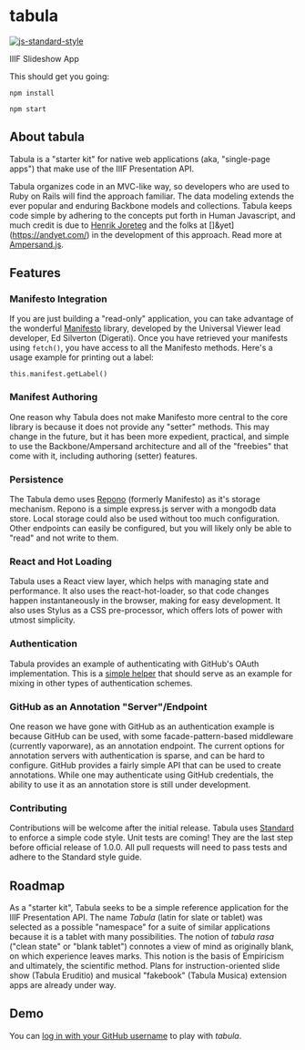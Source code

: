# tabula
[![js-standard-style](https://img.shields.io/badge/code%20style-standard-brightgreen.svg)](http://standardjs.com/)

IIIF Slideshow App

This should get you going:

```npm install```

```npm start```

## About tabula

Tabula is a "starter kit" for native web applications (aka, "single-page apps") that make use of the IIIF Presentation API.

Tabula organizes code in an MVC-like way, so developers who are used to Ruby on Rails will find the approach familiar.  The data modeling extends the ever popular and enduring Backbone models and collections. Tabula keeps code simple by adhering to the concepts put forth in Human Javascript, and much credit is due to [Henrik Joreteg](https://joreteg.com/) and the folks at []&yet](https://andyet.com/) in the development of this approach.  Read more at [Ampersand.js](https://ampersandjs.com/).

## Features

### Manifesto Integration
If you are just building a "read-only" application, you can take advantage of the wonderful [Manifesto](http://blog.edsilv.com/manifesto/) library, developed by the Universal Viewer lead developer, Ed Silverton (Digerati).  Once you have retrieved your manifests using ```fetch()```, you have access to all the Manifesto methods.  Here's a usage example for printing out a label:

```this.manifest.getLabel()```

### Manifest Authoring
One reason why Tabula does not make Manifesto more central to the core library is because it does not provide any "setter" methods.  This may change in the future, but it has been more expedient, practical, and simple to use the Backbone/Ampersand architecture and all of the "freebies" that come with it, including authoring (setter) features.

### Persistence
The Tabula demo uses [Repono](https://github.com/sdellis/repono) (formerly Manifesto) as it's storage mechanism. Repono is a simple express.js server with a mongodb data store.  Local storage could also be used without too much configuration.  Other endpoints can easily be configured, but you will likely only be able to "read" and not write to them.

### React and Hot Loading
Tabula uses a React view layer, which helps with managing state and performance.  It also uses the react-hot-loader, so that code changes happen instantaneously in the browser, making for easy development.  It also uses Stylus as a CSS pre-processor, which offers lots of power with utmost simplicity.

### Authentication
Tabula provides an example of authenticating with GitHub's OAuth implementation.  This is a [simple helper](https://github.com/sdellis/tabula/blob/master/src/helpers/github-mixin.js) that should serve as an example for mixing in other types of authentication schemes.

### GitHub as an Annotation "Server"/Endpoint
One reason we have gone with GitHub as an authentication example is because GitHub can be used, with some facade-pattern-based middleware (currently vaporware), as an annotation endpoint.  The current options for annotation servers with authentication is sparse, and can be hard to configure.  GitHub provides a fairly simple API that can be used to create annotations.  While one may authenticate using GitHub credentials, the ability to use it as an annotation store is still under development.

### Contributing
Contributions will be welcome after the initial release.  Tabula uses [Standard](http://standardjs.com/) to enforce a simple code style.  Unit tests are coming! They are the last step before official release of 1.0.0.  All pull requests will need to pass tests and adhere to the Standard style guide.

## Roadmap
As a "starter kit", Tabula seeks to be a simple reference application for the IIIF Presentation API.  The name _Tabula_ (latin for slate or tablet) was selected as a possible "namespace" for a suite of similar applications because it is a tablet with many possibilities.  The notion of _tabula rasa_ ("clean state" or "blank tablet") connotes a view of mind as originally blank, on which experience leaves marks.  This notion is the basis of Empiricism and ultimately, the scientific method.  Plans for instruction-oriented slide show (Tabula Eruditio) and musical "fakebook" (Tabula Musica) extension apps are already under way.

## Demo

You can [log in with your GitHub username](https://tabula.surge.sh) to play with _tabula_.
